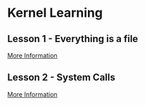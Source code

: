 # Kernel Learning

## Lesson 1 - Everything is a file

[More Information](./01-everything-is-a-file/README.md)

## Lesson 2 - System Calls

[More Information](./02-system-calls/README.md)